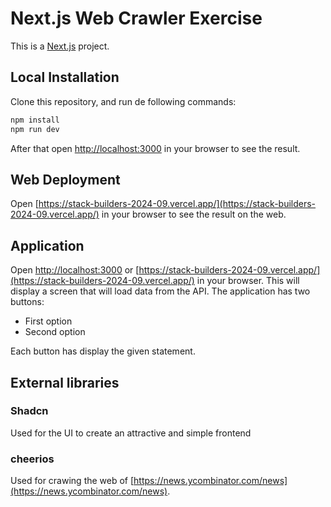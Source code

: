 # Next.js Web Crawler Exercise

This is a [Next.js](https://nextjs.org/) project.

## Local Installation

Clone this repository, and run de following commands:

```bash
npm install
npm run dev
```

After that open [http://localhost:3000](http://localhost:3000) in your browser to see the result.

## Web Deployment

Open [https://stack-builders-2024-09.vercel.app/](https://stack-builders-2024-09.vercel.app/) in your browser to see the result on the web.


## Application

Open [http://localhost:3000](http://localhost:3000) or [https://stack-builders-2024-09.vercel.app/](https://stack-builders-2024-09.vercel.app/) in your browser. This will display a screen that will load data from the API. The application has two buttons:

- First option
- Second option

Each button has display the given statement.

## External libraries

### Shadcn

Used for the UI to create an attractive and simple frontend

### cheerios

Used for crawing the web of [https://news.ycombinator.com/news](https://news.ycombinator.com/news).